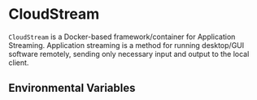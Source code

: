 # CloudStream

`CloudStream` is a Docker-based framework/container for Application Streaming. Application streaming is a method for running desktop/GUI software remotely, sending only necessary input and output to the local client.

## Environmental Variables


